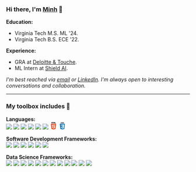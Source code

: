 ### Hi there, I'm [Minh](https://mnguyen0226.github.io/) 👋

**Education:**

- Virginia Tech M.S. ML '24.
- Virginia Tech B.S. ECE '22.

**Experience:** 
- GRA at [Deloitte & Touche](https://www2.deloitte.com/us/en/pages/consulting/topics/cortex-ai-platform.html).
- ML Intern at [Shield AI](https://shield.ai/).<br>

_I'm best reached via [email](https://mnguyen0226.github.io/contact) or [LinkedIn](https://www.linkedin.com/in/minhbtnguyen/). I'm always open to interesting conversations and collaboration._

---
### My toolbox includes :wrench:

**Languages:**<br>
<code><img height="20" src="https://external-content.duckduckgo.com/iu/?u=https%3A%2F%2Flogos-download.com%2Fwp-content%2Fuploads%2F2016%2F10%2FPython_logo_icon.png&f=1&nofb=1"></code>
<code><img height="20" src="https://cdn-icons-png.flaticon.com/512/226/226777.png"></code>
<code><img height="20" src="https://external-content.duckduckgo.com/iu/?u=https%3A%2F%2Fwebforpc.com%2Fwp-content%2Fuploads%2F2018%2F03%2Fc-plus-plus-program-logo-image.png&f=1&nofb=1"></code>
<code><img height="20" src="https://external-content.duckduckgo.com/iu/?u=https%3A%2F%2Fwallpapercave.com%2Fwp%2Fwp4521293.png&f=1&nofb=1"></code>
<code><img height="20" src="https://upload.wikimedia.org/wikipedia/commons/6/6a/JavaScript-logo.png"></code>
<code><img height="20" src="https://upload.wikimedia.org/wikipedia/commons/8/87/Sql_data_base_with_logo.png"></code>
<code><img height="20" src="https://raw.githubusercontent.com/github/explore/80688e429a7d4ef2fca1e82350fe8e3517d3494d/topics/html/html.png"></code>
<code><img height="20" src="https://raw.githubusercontent.com/github/explore/6c6508f34230f0ac0d49e847a326429eefbfc030/topics/css/css.png"></code>

**Software Development Frameworks:**<br>
<code><img height="20" src="https://www.seekpng.com/png/detail/70-701539_flask-flask-python-png.png"></code>
<code><img height="20" src="https://upload.wikimedia.org/wikipedia/commons/thumb/9/97/Sqlite-square-icon.svg/2048px-Sqlite-square-icon.svg.png"></code>
<code><img height="20" src="https://cdn-icons-png.flaticon.com/512/5968/5968313.png"></code>
<code><img height="20" src="https://upload.wikimedia.org/wikipedia/commons/thumb/2/29/Postgresql_elephant.svg/640px-Postgresql_elephant.svg.png"></code>
<code><img height="20" src="https://pbs.twimg.com/profile_images/476392134489014273/q5uAkmy7_400x400.png"></code>
<code><img height="20" src="https://upload.wikimedia.org/wikipedia/commons/thumb/b/b2/Bootstrap_logo.svg/2560px-Bootstrap_logo.svg.png"></code>

**Data Science Frameworks:**<br>
<code><img height="20" src="https://pytorch.org/assets/images/pytorch-logo.png"></code>
<code><img height="20" src="https://upload.wikimedia.org/wikipedia/commons/thumb/2/2d/Tensorflow_logo.svg/957px-Tensorflow_logo.svg.png"></code>
<code><img height="20" src="https://upload.wikimedia.org/wikipedia/commons/thumb/a/ae/Keras_logo.svg/1200px-Keras_logo.svg.png"></code>
<code><img height="20" src="https://www.cilans.net/wp-content/uploads/2019/09/scikit-learn-logo-notext-1.png"></code>
<code><img height="20" src="https://raw.githubusercontent.com/wiki/opencv/opencv/logo/OpenCV_logo_no_text.png"></code>
<code><img height="20" src="https://seeklogo.com/images/N/numpy-logo-479C24EC79-seeklogo.com.png"></code>
<code><img height="20" src="https://upload.wikimedia.org/wikipedia/commons/thumb/8/84/Matplotlib_icon.svg/1200px-Matplotlib_icon.svg.png"></code>
<code><img height="20" src="https://encrypted-tbn0.gstatic.com/images?q=tbn:ANd9GcT01Ctpf3nRjz7b9l-om2h2llNA0jL4d_MVtXXXHVF5mWIn5nyMXLgzYscFGZdbhf_LN8M&usqp=CAU"></code>
<code><img height="20" src="https://avatars0.githubusercontent.com/u/5997976?s=400&amp;v=4"></code>
<code><img height="20" src="https://seaborn.pydata.org/_images/logo-mark-lightbg.svg"></code>
<code><img height="20" src="https://upload.wikimedia.org/wikipedia/commons/thumb/b/b2/SCIPY_2.svg/1200px-SCIPY_2.svg.png"></code>
<code><img height="20" src="https://www.crummy.com/software/BeautifulSoup/10.1.jpg"></code>


